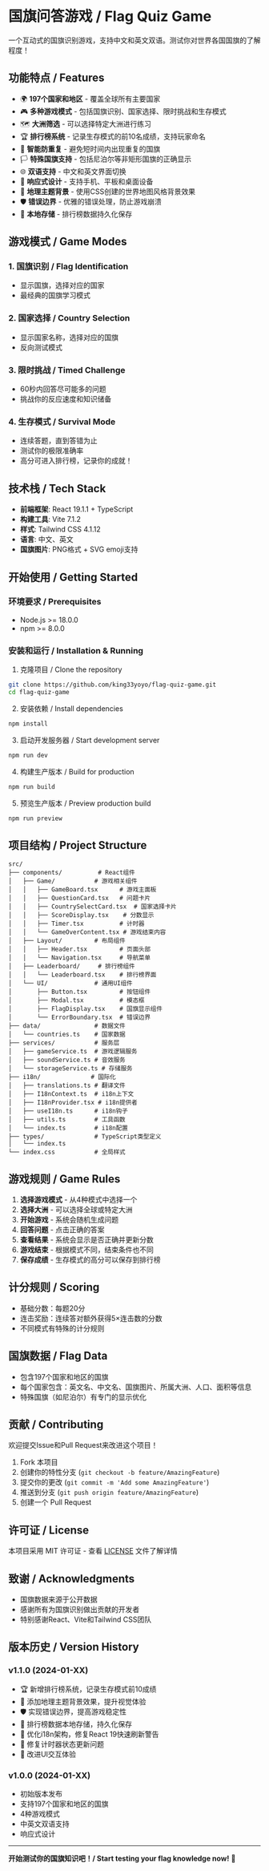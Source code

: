 # 国旗问答游戏 / Flag Quiz Game

一个互动式的国旗识别游戏，支持中文和英文双语。测试你对世界各国国旗的了解程度！

## 功能特点 / Features

- 🌍 **197个国家和地区** - 覆盖全球所有主要国家
- 🎮 **多种游戏模式** - 包括国旗识别、国家选择、限时挑战和生存模式
- 🗺️ **大洲筛选** - 可以选择特定大洲进行练习
- 🏆 **排行榜系统** - 记录生存模式的前10名成绩，支持玩家命名
- 🎯 **智能防重复** - 避免短时间内出现重复的国旗
- 🏳️ **特殊国旗支持** - 包括尼泊尔等非矩形国旗的正确显示
- 🌐 **双语支持** - 中文和英文界面切换
- 📱 **响应式设计** - 支持手机、平板和桌面设备
- 🎨 **地理主题背景** - 使用CSS创建的世界地图风格背景效果
- 🛡️ **错误边界** - 优雅的错误处理，防止游戏崩溃
- 💾 **本地存储** - 排行榜数据持久化保存

## 游戏模式 / Game Modes

### 1. 国旗识别 / Flag Identification
- 显示国旗，选择对应的国家
- 最经典的国旗学习模式

### 2. 国家选择 / Country Selection  
- 显示国家名称，选择对应的国旗
- 反向测试模式

### 3. 限时挑战 / Timed Challenge
- 60秒内回答尽可能多的问题
- 挑战你的反应速度和知识储备

### 4. 生存模式 / Survival Mode
- 连续答题，直到答错为止
- 测试你的极限准确率
- 高分可进入排行榜，记录你的成就！

## 技术栈 / Tech Stack

- **前端框架**: React 19.1.1 + TypeScript
- **构建工具**: Vite 7.1.2
- **样式**: Tailwind CSS 4.1.12
- **语言**: 中文、英文
- **国旗图片**: PNG格式 + SVG emoji支持

## 开始使用 / Getting Started

### 环境要求 / Prerequisites

- Node.js >= 18.0.0
- npm >= 8.0.0

### 安装和运行 / Installation & Running

1. 克隆项目 / Clone the repository
```bash
git clone https://github.com/king33yoyo/flag-quiz-game.git
cd flag-quiz-game
```

2. 安装依赖 / Install dependencies
```bash
npm install
```

3. 启动开发服务器 / Start development server
```bash
npm run dev
```

4. 构建生产版本 / Build for production
```bash
npm run build
```

5. 预览生产版本 / Preview production build
```bash
npm run preview
```

## 项目结构 / Project Structure

```
src/
├── components/          # React组件
│   ├── Game/           # 游戏相关组件
│   │   ├── GameBoard.tsx      # 游戏主面板
│   │   ├── QuestionCard.tsx   # 问题卡片
│   │   ├── CountrySelectCard.tsx  # 国家选择卡片
│   │   ├── ScoreDisplay.tsx    # 分数显示
│   │   ├── Timer.tsx          # 计时器
│   │   └── GameOverContent.tsx # 游戏结束内容
│   ├── Layout/         # 布局组件
│   │   ├── Header.tsx         # 页面头部
│   │   └── Navigation.tsx     # 导航菜单
│   ├── Leaderboard/     # 排行榜组件
│   │   └── Leaderboard.tsx    # 排行榜界面
│   └── UI/             # 通用UI组件
│       ├── Button.tsx         # 按钮组件
│       ├── Modal.tsx          # 模态框
│       ├── FlagDisplay.tsx    # 国旗显示组件
│       └── ErrorBoundary.tsx  # 错误边界
├── data/               # 数据文件
│   └── countries.ts    # 国家数据
├── services/           # 服务层
│   ├── gameService.ts  # 游戏逻辑服务
│   ├── soundService.ts # 音效服务
│   └── storageService.ts # 存储服务
├── i18n/              # 国际化
│   ├── translations.ts # 翻译文件
│   ├── I18nContext.ts  # i18n上下文
│   ├── I18nProvider.tsx # i18n提供者
│   ├── useI18n.ts      # i18n钩子
│   ├── utils.ts        # 工具函数
│   └── index.ts        # i18n配置
├── types/              # TypeScript类型定义
│   └── index.ts
└── index.css           # 全局样式
```

## 游戏规则 / Game Rules

1. **选择游戏模式** - 从4种模式中选择一个
2. **选择大洲** - 可以选择全球或特定大洲
3. **开始游戏** - 系统会随机生成问题
4. **回答问题** - 点击正确的答案
5. **查看结果** - 系统会显示是否正确并更新分数
6. **游戏结束** - 根据模式不同，结束条件也不同
7. **保存成绩** - 生存模式的高分可以保存到排行榜

## 计分规则 / Scoring

- 基础分数：每题20分
- 连击奖励：连续答对额外获得5×连击数的分数
- 不同模式有特殊的计分规则

## 国旗数据 / Flag Data

- 包含197个国家和地区的国旗
- 每个国家包含：英文名、中文名、国旗图片、所属大洲、人口、面积等信息
- 特殊国旗（如尼泊尔）有专门的显示优化

## 贡献 / Contributing

欢迎提交Issue和Pull Request来改进这个项目！

1. Fork 本项目
2. 创建你的特性分支 (`git checkout -b feature/AmazingFeature`)
3. 提交你的更改 (`git commit -m 'Add some AmazingFeature'`)
4. 推送到分支 (`git push origin feature/AmazingFeature`)
5. 创建一个 Pull Request

## 许可证 / License

本项目采用 MIT 许可证 - 查看 [LICENSE](LICENSE) 文件了解详情

## 致谢 / Acknowledgments

- 国旗数据来源于公开数据
- 感谢所有为国旗识别做出贡献的开发者
- 特别感谢React、Vite和Tailwind CSS团队

## 版本历史 / Version History

### v1.1.0 (2024-01-XX)
- 🏆 新增排行榜系统，记录生存模式前10成绩
- 🎨 添加地理主题背景效果，提升视觉体验
- 🛡️ 实现错误边界，提高游戏稳定性
- 💾 排行榜数据本地存储，持久化保存
- 🔧 优化i18n架构，修复React 19快速刷新警告
- 🎯 修复计时器状态更新问题
- 📱 改进UI交互体验

### v1.0.0 (2024-01-XX)
- 初始版本发布
- 支持197个国家和地区的国旗
- 4种游戏模式
- 中英文双语支持
- 响应式设计

---

**开始测试你的国旗知识吧！/ Start testing your flag knowledge now!** 🎌
